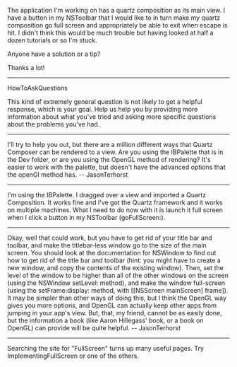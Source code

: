 

The application I'm working on has a quartz composition as its main view.  I have a button in my NSToolbar that I would like to in turn make my quartz composition go full screen and appropriately be able to exit when escape is hit.  I didn't think this would be much trouble but having looked at half a dozen tutorials or so I'm stuck.

Anyone have a solution or a tip?

Thanks a lot!

----

HowToAskQuestions

This kind of extremely general question is not likely to get a helpful response, which is your goal. Help us help you by providing more information about what you've tried and asking more specific questions about the problems you've had.

----

I'll try to help you out, but there are a million different ways that Quartz Composer can be rendered to a view. Are you using the IBPalette that is in the Dev folder, or are you using the OpenGL method of rendering? It's easier to work with the palette, but doesn't have the advanced options that the openGl method has. -- JasonTerhorst

----

I'm using the IBPalette.  I dragged over a view and imported a Quartz Composition.  It works fine and I've got the Quartz framework and it works on multiple machines.  What I need to do now with it is launch it full screen when I click a button in my NSToolbar (goFullScreen:).

----

Okay, well that could work, but you have to get rid of your title bar and toolbar, and make the titlebar-less window go to the size of the main screen.
You should look at the documentation for NSWindow to find out how to get rid of the title bar and toolbar (hint: you might have to create a new window, and copy the contents of the existing window). Then, set the level of the window to be higher than all of the other windows on the screen (using the NSWindow setLevel: method), and make the window full-screen (using the setFrame:display: method, with [[NSScreen mainScreen] frame]). It may be simpler than other ways of doing this, but I think the OpenGL way gives you more options, and OpenGL can actually keep other apps from jumping in your app's view. But, that, my friend, cannot be as easily done, but the information a book (like Aaron Hillegass' book, or a book on OpenGL) can provide will be quite helpful. -- JasonTerhorst

----

Searching the site for "F<nowiki/>ullScreen" turns up many useful pages. Try ImplementingFullScreen or one of the others.
